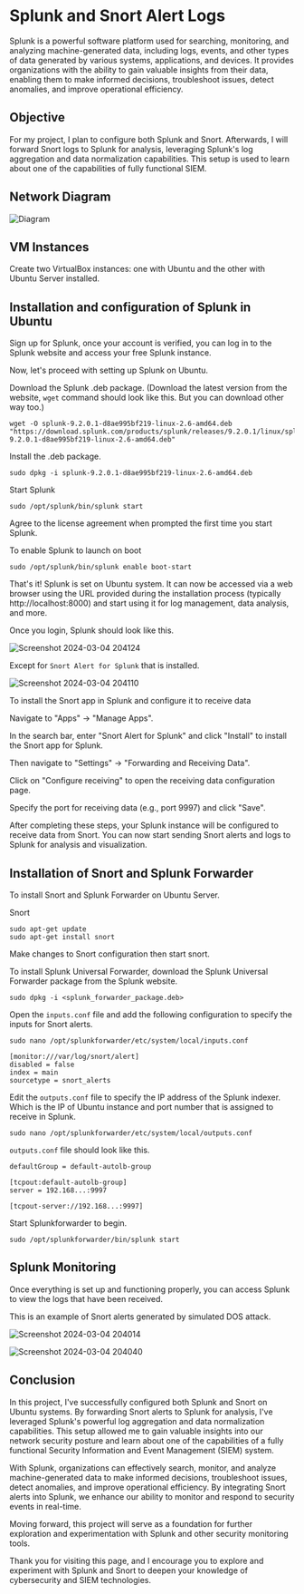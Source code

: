 # Splunk and Snort Alert Logs

Splunk is a powerful software platform used for searching, monitoring, and analyzing machine-generated data, including logs, events, and other types of data generated by various systems, applications, and devices. It provides organizations with the ability to gain valuable insights from their data, enabling them to make informed decisions, troubleshoot issues, detect anomalies, and improve operational efficiency.

## Objective

For my project, I plan to configure both Splunk and Snort. Afterwards, I will forward Snort logs to Splunk for analysis, leveraging Splunk's log aggregation and data normalization capabilities. This setup is used to learn about one of the capabilities of fully functional SIEM.

## Network Diagram

![Diagram](https://github.com/ShravanBk5/Cybersecurity/assets/68052087/831c8af8-539b-4657-a58a-1b880ed024bb)

## VM Instances

Create two VirtualBox instances: one with Ubuntu and the other with Ubuntu Server installed.

## Installation and configuration of Splunk in Ubuntu

Sign up for Splunk, once your account is verified, you can log in to the Splunk website and access your free Splunk instance.

Now, let's proceed with setting up Splunk on Ubuntu.

Download the Splunk .deb package. (Download the latest version from the website, `wget` command should look like this. But you can download other way too.)

```plaintext
wget -O splunk-9.2.0.1-d8ae995bf219-linux-2.6-amd64.deb "https://download.splunk.com/products/splunk/releases/9.2.0.1/linux/splunk-9.2.0.1-d8ae995bf219-linux-2.6-amd64.deb"
```

Install the .deb package.

```plaintext
sudo dpkg -i splunk-9.2.0.1-d8ae995bf219-linux-2.6-amd64.deb
```

Start Splunk

```plaintext
sudo /opt/splunk/bin/splunk start
```

Agree to the license agreement when prompted the first time you start Splunk.

To enable Splunk to launch on boot

```plaintext
sudo /opt/splunk/bin/splunk enable boot-start
```

That's it! Splunk is set on Ubuntu system. It can now be accessed via a web browser using the URL provided during the installation process (typically http://localhost:8000) and start using it for log management, data analysis, and more.

Once you login, Splunk should look like this.

![Screenshot 2024-03-04 204124](https://github.com/ShravanBk5/Cybersecurity/assets/68052087/5734738e-82c5-4c33-a64c-63dc11c06207)

Except for `Snort Alert for Splunk` that is installed.

![Screenshot 2024-03-04 204110](https://github.com/ShravanBk5/Cybersecurity/assets/68052087/cabca401-c0d7-4d35-ab22-5afa715ea02d)

To install the Snort app in Splunk and configure it to receive data

Navigate to "Apps" -> "Manage Apps".

In the search bar, enter "Snort Alert for Splunk" and click "Install" to install the Snort app for Splunk.

Then navigate to "Settings" -> "Forwarding and Receiving Data".

Click on "Configure receiving" to open the receiving data configuration page.

Specify the port for receiving data (e.g., port 9997) and click "Save".

After completing these steps, your Splunk instance will be configured to receive data from Snort. You can now start sending Snort alerts and logs to Splunk for analysis and visualization.

## Installation of Snort and Splunk Forwarder

To install Snort and Splunk Forwarder on Ubuntu Server.

Snort

```plaintext
sudo apt-get update
sudo apt-get install snort
```
Make changes to Snort configuration then start snort.


To install Splunk Universal Forwarder, download the Splunk Universal Forwarder package from the Splunk website.

```plaintext
sudo dpkg -i <splunk_forwarder_package.deb>
```
Open the `inputs.conf` file and add the following configuration to specify the inputs for Snort alerts.

```
sudo nano /opt/splunkforwarder/etc/system/local/inputs.conf
```
```
[monitor:///var/log/snort/alert]
disabled = false
index = main
sourcetype = snort_alerts
```
Edit the `outputs.conf` file to specify the IP address of the Splunk indexer. Which is the IP of Ubuntu instance and port number that is assigned to receive in Splunk.

```
sudo nano /opt/splunkforwarder/etc/system/local/outputs.conf
```
`outputs.conf` file should look like this.

```
defaultGroup = default-autolb-group

[tcpout:default-autolb-group]
server = 192.168...:9997

[tcpout-server://192.168...:9997]
```
Start Splunkforwarder to begin.
```
sudo /opt/splunkforwarder/bin/splunk start
```
## Splunk Monitoring

Once everything is set up and functioning properly, you can access Splunk to view the logs that have been received.

This is an example of Snort alerts generated by simulated DOS attack.

![Screenshot 2024-03-04 204014](https://github.com/ShravanBk5/Cybersecurity/assets/68052087/33ebc87d-df44-435e-8fe6-f48571595dbf)


![Screenshot 2024-03-04 204040](https://github.com/ShravanBk5/Cybersecurity/assets/68052087/e4c3e06d-102a-4cd2-bcbc-42e47c3fc4d2)

## Conclusion

In this project, I've successfully configured both Splunk and Snort on Ubuntu systems. By forwarding Snort alerts to Splunk for analysis, I've leveraged Splunk's powerful log aggregation and data normalization capabilities. This setup allowed me to gain valuable insights into our network security posture and learn about one of the capabilities of a fully functional Security Information and Event Management (SIEM) system.

With Splunk, organizations can effectively search, monitor, and analyze machine-generated data to make informed decisions, troubleshoot issues, detect anomalies, and improve operational efficiency. By integrating Snort alerts into Splunk, we enhance our ability to monitor and respond to security events in real-time.

Moving forward, this project will serve as a foundation for further exploration and experimentation with Splunk and other security monitoring tools.

Thank you for visiting this page, and I encourage you to explore and experiment with Splunk and Snort to deepen your knowledge of cybersecurity and SIEM technologies.
